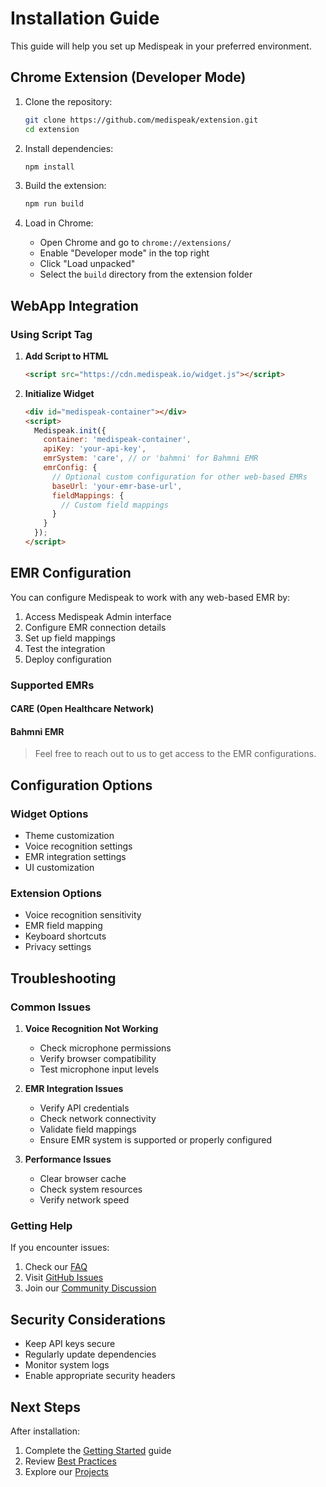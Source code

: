 # Installation Guide

This guide will help you set up Medispeak in your preferred environment.

## Chrome Extension (Developer Mode)

1. Clone the repository:
   ```bash
   git clone https://github.com/medispeak/extension.git
   cd extension
   ```

2. Install dependencies:
   ```bash
   npm install
   ```

3. Build the extension:
   ```bash
   npm run build
   ```

4. Load in Chrome:
   - Open Chrome and go to `chrome://extensions/`
   - Enable "Developer mode" in the top right
   - Click "Load unpacked"
   - Select the `build` directory from the extension folder

## WebApp Integration

### Using Script Tag

1. **Add Script to HTML**
   ```html
   <script src="https://cdn.medispeak.io/widget.js"></script>
   ```

2. **Initialize Widget**
   ```html
   <div id="medispeak-container"></div>
   <script>
     Medispeak.init({
       container: 'medispeak-container',
       apiKey: 'your-api-key',
       emrSystem: 'care', // or 'bahmni' for Bahmni EMR
       emrConfig: {
         // Optional custom configuration for other web-based EMRs
         baseUrl: 'your-emr-base-url',
         fieldMappings: {
           // Custom field mappings
         }
       }
     });
   </script>
   ```

## EMR Configuration

You can configure Medispeak to work with any web-based EMR by:

1. Access Medispeak Admin interface
2. Configure EMR connection details
3. Set up field mappings
4. Test the integration
5. Deploy configuration

### Supported EMRs

#### CARE (Open Healthcare Network)
#### Bahmni EMR
> Feel free to reach out to us to get access to the EMR configurations.
## Configuration Options

### Widget Options
- Theme customization
- Voice recognition settings
- EMR integration settings
- UI customization

### Extension Options
- Voice recognition sensitivity
- EMR field mapping
- Keyboard shortcuts
- Privacy settings

## Troubleshooting

### Common Issues

1. **Voice Recognition Not Working**
   - Check microphone permissions
   - Verify browser compatibility
   - Test microphone input levels

2. **EMR Integration Issues**
   - Verify API credentials
   - Check network connectivity
   - Validate field mappings
   - Ensure EMR system is supported or properly configured

3. **Performance Issues**
   - Clear browser cache
   - Check system resources
   - Verify network speed

### Getting Help

If you encounter issues:
1. Check our [FAQ](/docs/faq)
2. Visit [GitHub Issues](https://github.com/medispeak/issues)
3. Join our [Community Discussion](https://github.com/medispeak/discussions)

## Security Considerations

- Keep API keys secure
- Regularly update dependencies
- Monitor system logs
- Enable appropriate security headers

## Next Steps

After installation:
1. Complete the [Getting Started](/docs/intro) guide
2. Review [Best Practices](/docs/best-practices)
3. Explore our [Projects](/docs/projects) 